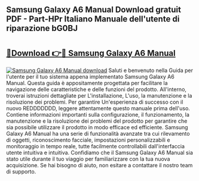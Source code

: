 ## Samsung Galaxy A6 Manual Download gratuit PDF - Part-HPr Italiano Manuale dell'utente di riparazione bG0BJ

# <h2><a href="http://dfa5cd3.blite.top/?on=Samsung+Galaxy+A6+Manual">🔗Download 👉🔴 Samsung Galaxy A6 Manual</a></h2>

[![Samsung Galaxy A6 Manual download](https://i.imgur.com/lujVjoI.png)](http://dfa5cd3.blite.top/?on=Samsung+Galaxy+A6+Manual)
Saluti e benvenuto nella Guida per l'utente per il tuo sistema appena implementato Samsung Galaxy A6 Manual. Questa guida è appositamente progettata per facilitare la navigazione delle caratteristiche e delle funzioni del prodotto. All'interno, troverai istruzioni dettagliate per L'installazione, L'uso, la manutenzione e la risoluzione dei problemi. Per garantire Un'esperienza di successo con il nuovo REDDDDDDD, leggere attentamente questo manuale prima dell'uso. Contiene informazioni importanti sulla configurazione, il funzionamento, la manutenzione e la risoluzione dei problemi del prodotto per garantire che sia possibile utilizzare il prodotto in modo efficace ed efficiente. Samsung Galaxy A6 Manual ha una serie di funzionalità avanzate tra cui rilevamento di oggetti, riconoscimento facciale, impostazioni personalizzabili e monitoraggio in tempo reale, tutte facilmente controllabili dall'interfaccia utente intuitiva e intuitiva. Confidiamo che il Samsung Galaxy A6 Manual sia stato utile durante il tuo viaggio per familiarizzare con la tua nuova acquisizione. Se hai bisogno di aiuto, non esitare a contattare il nostro team di supporto.
